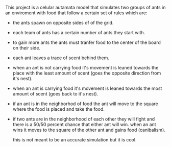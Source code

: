 This project is a celular autamata model that simulates two groups of ants in an enviroment with food that follow a certain set of rules which are:

- the ants spawn on opposite sides of of the grid.
- each team of ants has a certain number of ants they start with.
- to gain more ants the ants must tranfer food to the center of the board on their side.
- each ant leaves a trace of scent behind them.
- when an ant is not carrying food it's movement is leaned towards the place with the least amount of scent (goes the opposite direction from it's nest).
- when an ant is carrying food it's movement is leaned towards the most amount of scent (goes back to it's nest).
- if an ant is in the neighborhod of food the ant will move to the square where the food is placed and take the food.
- if two ants are in the neighborhood of each other they will fight and there is a 50/50 percent chance that either ant will win. when an ant wins it moves to the square of the other ant and gains food (canibalism).

  this is not meant to be an accurate simulation but it is cool.
